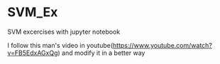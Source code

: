 # SVM_Ex
SVM excercises with jupyter notebook

I follow this man's video in youtube(https://www.youtube.com/watch?v=FB5EdxAGxQg) and modify it in a better way
